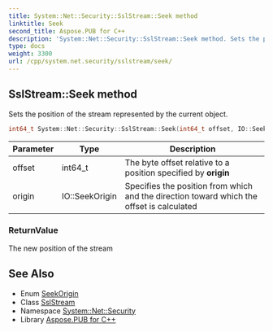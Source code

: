 ```yaml
---
title: System::Net::Security::SslStream::Seek method
linktitle: Seek
second_title: Aspose.PUB for C++
description: 'System::Net::Security::SslStream::Seek method. Sets the position of the stream represented by the current object in C++.'
type: docs
weight: 3300
url: /cpp/system.net.security/sslstream/seek/
---
```

## SslStream::Seek method


Sets the position of the stream represented by the current object.

```cpp
int64_t System::Net::Security::SslStream::Seek(int64_t offset, IO::SeekOrigin origin) override
```


| Parameter | Type | Description |
| --- | --- | --- |
| offset | int64_t | The byte offset relative to a position specified by **origin** |
| origin | IO::SeekOrigin | Specifies the position from which and the direction toward which the offset is calculated |

### ReturnValue

The new position of the stream

## See Also

* Enum [SeekOrigin](../../../system.io/seekorigin/)
* Class [SslStream](../)
* Namespace [System::Net::Security](../../)
* Library [Aspose.PUB for C++](../../../)
